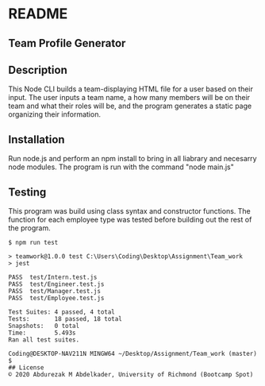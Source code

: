 # README

## Team Profile Generator

   ## Description
   This Node CLI builds a team-displaying HTML file for a user based on their input. The user inputs a team name, a how many members will be on their team and what their roles will be, and the program generates a static page organizing their information.
   
   ## Installation 
   Run node.js and perform an npm install to bring in all liabrary and necesarry node modules. The program is run with the command "node main.js"
  
   ## Testing
   This program was build using class syntax and constructor functions. The function for each employee type was tested before building out the rest of the program.
  
   ```Coding@DESKTOP-NAV211N MINGW64 ~/Desktop/Assignment/Team_work (master)
$ npm run test

> teamwork@1.0.0 test C:\Users\Coding\Desktop\Assignment\Team_work
> jest

 PASS  test/Intern.test.js
 PASS  test/Engineer.test.js
 PASS  test/Manager.test.js
 PASS  test/Employee.test.js

Test Suites: 4 passed, 4 total
Tests:       18 passed, 18 total
Snapshots:   0 total
Time:        5.493s
Ran all test suites.

Coding@DESKTOP-NAV211N MINGW64 ~/Desktop/Assignment/Team_work (master)
$
## License
 © 2020 Abdurezak M Abdelkader, University of Richmond (Bootcamp Spot)